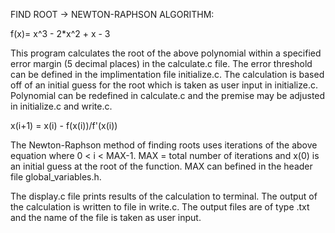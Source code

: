 FIND ROOT -> NEWTON-RAPHSON ALGORITHM:

f(x)= x^3 - 2*x^2 + x - 3

This program calculates the root of the above polynomial within a specified error margin (5 decimal places) in the calculate.c file.
The error threshold can be defined in the implimentation file initialize.c. 
The calculation is based off of an initial guess for the root which is taken as user input in initialize.c.
Polynomial can be redefined in calculate.c and the premise may be adjusted in initialize.c and write.c.

x(i+1) = x(i) - f(x(i))/f'(x(i))

The Newton-Raphson method of finding roots uses iterations of the above equation where 0 < i < MAX-1.
MAX = total number of iterations and x(0) is an initial guess at the root of the function.
MAX can befined in the header file global_variables.h. 

The display.c file prints results of the calculation to terminal.
The output of the calculation is written to file in write.c. 
The output files are of type .txt and the name of the file is taken as user input.